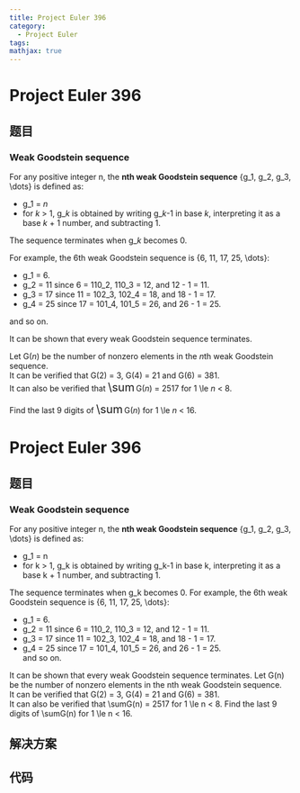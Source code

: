 ```yaml
---
title: Project Euler 396
category:
  - Project Euler
tags:
mathjax: true
---
```

<escape><!-- more --></escape>
    
# Project Euler 396
## 题目
### Weak Goodstein sequence



For any positive integer n, the <b>nth weak Goodstein sequence</b> {g_1, g_2, g_3, \dots} is defined as:
<ul><li> g_1 = <var>n</var>
</li><li> for <var>k</var> > 1, g_<var>k</var> is obtained by writing g_<var>k</var>-1 in base <var>k</var>, interpreting it as a base <var>k</var> + 1 number, and subtracting 1.
</li></ul>
The sequence terminates when g_<var>k</var> becomes 0.


For example, the 6th weak Goodstein sequence is {6, 11, 17, 25, \dots}:
<ul><li> g_1 = 6.
</li><li> g_2 = 11 since 6 = 110_2, 110_3 = 12, and 12 - 1 = 11.
</li><li> g_3 = 17 since 11 = 102_3, 102_4 = 18, and 18 - 1 = 17.
</li><li> g_4 = 25 since 17 = 101_4, 101_5 = 26, and 26 - 1 = 25.
</li></ul>
and so on.


It can be shown that every weak Goodstein sequence terminates.


Let G(<var>n</var>) be the number of nonzero elements in the <var>n</var>th weak Goodstein sequence.<br />
It can be verified that G(2) = 3, G(4) = 21 and G(6) = 381.<br />
It can also be verified that <span style="font-size:larger;"><span style="font-size:larger;">\sum</span></span> G(<var>n</var>) = 2517 for 1 \le <var>n</var> < 8.


Find the last 9 digits of <span style="font-size:larger;"><span style="font-size:larger;">\sum</span></span> G(<var>n</var>) for 1 \le <var>n</var> < 16.



# Project Euler 396
## 题目
### Weak Goodstein sequence

For any positive integer n, the <b>nth weak Goodstein sequence</b> {g_1, g_2, g_3, \dots} is defined as:
<ul>
<li>g_1 = n </li>
<li>for k > 1, g_k is obtained by writing g_k-1 in base k, interpreting it as a base k + 1 number, and subtracting 1.</li>
</ul>
The sequence terminates when g_k becomes 0.
For example, the 6th weak Goodstein sequence is {6, 11, 17, 25, \dots}:
<ul>
<li>g_1 = 6.</li>
<li>g_2 = 11 since 6 = 110_2, 110_3 = 12, and 12 - 1 = 11.</li>
<li>g_3 = 17 since 11 = 102_3, 102_4 = 18, and 18 - 1 = 17.</li>
<li>g_4 = 25 since 17 = 101_4, 101_5 = 26, and 26 - 1 = 25.<br>and so on.</li>
</ul>
It can be shown that every weak Goodstein sequence terminates.
Let G(n) be the number of nonzero elements in the nth weak Goodstein sequence.<br>It can be verified that G(2) = 3, G(4) = 21 and G(6) = 381.<br>It can also be verified that \sumG(n) = 2517 for 1 \le n < 8.
Find the last 9 digits of \sumG(n) for 1 \le n < 16.


## 解决方案


## 代码



